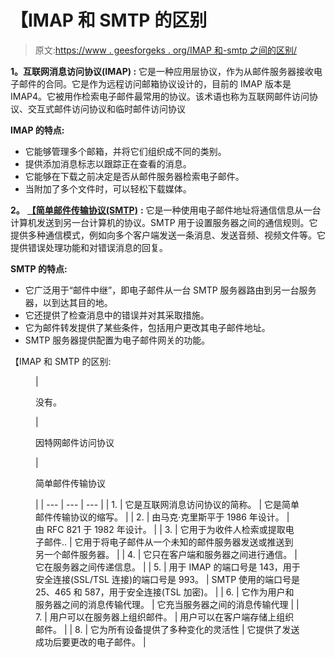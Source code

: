 # 【IMAP 和 SMTP 的区别

> 原文:[https://www . geesforgeks . org/IMAP 和-smtp 之间的区别/](https://www.geeksforgeeks.org/difference-between-imap-and-smtp/)

**1。互联网消息访问协议(IMAP) :**
它是一种应用层协议，作为从邮件服务器接收电子邮件的合同。它是作为远程访问邮箱协议设计的，目前的 IMAP 版本是 IMAP4。它被用作检索电子邮件最常用的协议。该术语也称为互联网邮件访问协议、交互式邮件访问协议和临时邮件访问协议

**IMAP 的特点:**

*   它能够管理多个邮箱，并将它们组织成不同的类别。
*   提供添加消息标志以跟踪正在查看的消息。
*   它能够在下载之前决定是否从邮件服务器检索电子邮件。
*   当附加了多个文件时，可以轻松下载媒体。

**2。** [**【简单邮件传输协议(SMTP)**](https://www.geeksforgeeks.org/simple-mail-transfer-protocol-smtp/) **:**
它是一种使用电子邮件地址将通信信息从一台计算机发送到另一台计算机的协议。SMTP 用于设置服务器之间的通信规则。它提供多种通信模式，例如向多个客户端发送一条消息、发送音频、视频文件等。它提供错误处理功能和对错误消息的回复。

**SMTP 的特点:**

*   它广泛用于“邮件中继”，即电子邮件从一台 SMTP 服务器路由到另一台服务器，以到达其目的地。
*   它还提供了检查消息中的错误并对其采取措施。
*   它为邮件转发提供了某些条件，包括用户更改其电子邮件地址。
*   SMTP 服务器提供配置为电子邮件网关的功能。

【IMAP 和 SMTP 的区别:

<figure class="table">

| 

没有。

 | 

因特网邮件访问协议

 | 

简单邮件传输协议

 |
| --- | --- | --- |
| 1. | 它是互联网消息访问协议的简称。 | 它是简单邮件传输协议的缩写。 |
| 2. | 由马克·克里斯平于 1986 年设计。 | 由 RFC 821 于 1982 年设计。 |
| 3. | 它用于为收件人检索或提取电子邮件.. | 它用于将电子邮件从一个未知的邮件服务器发送或推送到另一个邮件服务器。 |
| 4. | 它只在客户端和服务器之间进行通信。 | 它在服务器之间传递信息。 |
| 5. | 用于 IMAP 的端口号是 143，用于安全连接(SSL/TSL 连接)的端口号是 993。 | SMTP 使用的端口号是 25、465 和 587，用于安全连接(TSL 加密)。 |
| 6. | 它作为用户和服务器之间的消息传输代理。 | 它充当服务器之间的消息传输代理 |
| 7. | 用户可以在服务器上组织邮件。 | 用户可以在客户端存储上组织邮件。 |
| 8. | 它为所有设备提供了多种变化的灵活性 | 它提供了发送成功后要更改的电子邮件。 |

</figure>
